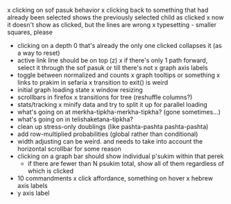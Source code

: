 x clicking on sof pasuk behavior
x clicking back to something that had already been selected shows the previously selected child as clicked
    x now it doesn't show as clicked, but the lines are wrong
x typesetting
    - smaller squares, please
- clicking on a depth 0 that's already the only one clicked collapses it (as a way to reset)
- active link line should be on top (z)
x if there's only 1 path forward, select it through the sof pasuk or till there's not
x graph axis labels
- toggle between normalized and counts
x graph tooltips or something
x links to prakim in sefaria
x transition to exit() is weird
- initial graph loading state
x window resizing
- scrollbars in firefox
x transitions for tree (reshuffle columns?)
- stats/tracking
x minify data and try to split it up for parallel loading
- what's going on at merkha-tipkha-merkha-tipkha? (gone sometimes…)
- what's going on in telishaketana-tipkha?
- clean up stress-only doublings (like pashta-pashta pashta-pashta)
- add row-multiplied probabilities (global rather than conditional)
- width adjusting can be weird. and needs to take into account the horizontal scrollbar for some reason
- clicking on a graph bar should show individual p'sukim within that perek
    - if there are fewer than N psukim total, show all of them regardless of which is clicked
- 10 commandments
x click affordance, something on hover
x hebrew axis labels
- y axis label
